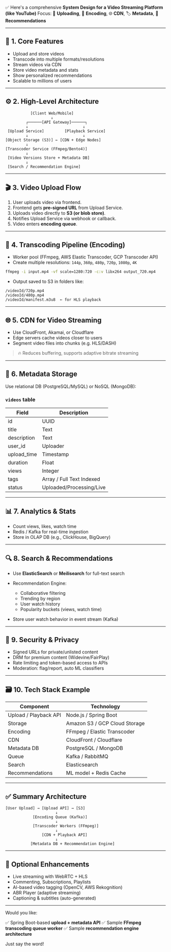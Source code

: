 ✅ Here's a comprehensive **System Design for a Video Streaming Platform (like YouTube)**
Focus: 🎥 **Uploading**, 🧬 **Encoding**, 🌐 **CDN**, 🏷 **Metadata**, 🤖 **Recommendations**

---

## 🧭 1. **Core Features**

* Upload and store videos
* Transcode into multiple formats/resolutions
* Stream videos via CDN
* Store video metadata and stats
* Show personalized recommendations
* Scalable to millions of users

---

## ⚙️ 2. **High-Level Architecture**

```
           [Client Web/Mobile]
                    ↓
         ┌──────[API Gateway]──────┐
         ↓                        ↓
 [Upload Service]         [Playback Service]
         ↓                        ↓
[Object Storage (S3)] ← [CDN + Edge Nodes]
         ↓
[Transcoder Service (FFmpeg/Bento4)]
         ↓
 [Video Versions Store + Metadata DB]
         ↓
 [Search / Recommendation Engine]
```

---

## 🎬 3. **Video Upload Flow**

1. User uploads video via frontend.
2. Frontend gets **pre-signed URL** from Upload Service.
3. Uploads video directly to **S3 (or blob store)**.
4. Notifies Upload Service via webhook or callback.
5. Video enters **encoding queue**.

---

## 🧬 4. **Transcoding Pipeline (Encoding)**

* Worker pool (FFmpeg, AWS Elastic Transcoder, GCP Transcoder API)
* Create multiple resolutions:
  `144p`, `360p`, `480p`, `720p`, `1080p`, `4K`

```bash
ffmpeg -i input.mp4 -vf scale=1280:720 -c:v libx264 output_720.mp4
```

* Output saved to S3 in folders like:

```
/videoId/720p.mp4  
/videoId/480p.mp4
/videoId/manifest.m3u8  ← for HLS playback
```

---

## 🌐 5. **CDN for Video Streaming**

* Use CloudFront, Akamai, or Cloudflare
* Edge servers cache videos closer to users
* Segment video files into chunks (e.g. HLS/DASH)

> 🔥 Reduces buffering, supports adaptive bitrate streaming

---

## 📑 6. **Metadata Storage**

Use relational DB (PostgreSQL/MySQL) or NoSQL (MongoDB):

### `videos` table

| Field        | Description               |
| ------------ | ------------------------- |
| id           | UUID                      |
| title        | Text                      |
| description  | Text                      |
| user\_id     | Uploader                  |
| upload\_time | Timestamp                 |
| duration     | Float                     |
| views        | Integer                   |
| tags         | Array / Full Text Indexed |
| status       | Uploaded/Processing/Live  |

---

## 📊 7. **Analytics & Stats**

* Count views, likes, watch time
* Redis / Kafka for real-time ingestion
* Store in OLAP DB (e.g., ClickHouse, BigQuery)

---

## 🔍 8. **Search & Recommendations**

* Use **ElasticSearch** or **Meilisearch** for full-text search
* Recommendation Engine:

  * Collaborative filtering
  * Trending by region
  * User watch history
  * Popularity buckets (views, watch time)
* Store user watch behavior in event stream (Kafka)

---

## 🔐 9. **Security & Privacy**

* Signed URLs for private/unlisted content
* DRM for premium content (Widevine/FairPlay)
* Rate limiting and token-based access to APIs
* Moderation: flag/report, auto ML classifiers

---

## 🗃️ 10. **Tech Stack Example**

| Component             | Technology                    |
| --------------------- | ----------------------------- |
| Upload / Playback API | Node.js / Spring Boot         |
| Storage               | Amazon S3 / GCP Cloud Storage |
| Encoding              | FFmpeg / Elastic Transcoder   |
| CDN                   | CloudFront / Cloudflare       |
| Metadata DB           | PostgreSQL / MongoDB          |
| Queue                 | Kafka / RabbitMQ              |
| Search                | Elasticsearch                 |
| Recommendations       | ML model + Redis Cache        |

---

## ✅ Summary Architecture

```
[User Upload] → [Upload API] → [S3]  
                      ↓  
            [Encoding Queue (Kafka)]  
                      ↓  
            [Transcoder Workers (FFmpeg)]  
                      ↓  
                [CDN + Playback API]  
                      ↓  
           [Metadata DB + Recommendation Engine]
```

---

## 🧩 Optional Enhancements

* Live streaming with WebRTC + HLS
* Commenting, Subscriptions, Playlists
* AI-based video tagging (OpenCV, AWS Rekognition)
* ABR Player (adaptive streaming)
* Captioning & subtitles (auto-generated)

---

Would you like:

✅ Spring Boot-based **upload + metadata API**
✅ Sample **FFmpeg transcoding queue worker**
✅ Sample **recommendation engine architecture**

Just say the word!
